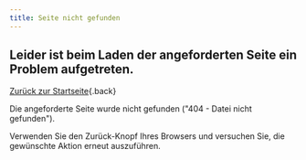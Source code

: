 ```yaml
---
title: Seite nicht gefunden
---
```


## Leider ist beim Laden der angeforderten Seite ein Problem aufgetreten.

[Zurück zur Startseite](../){.back}

Die angeforderte Seite wurde nicht gefunden ("404 - Datei nicht gefunden").

Verwenden Sie den Zurück-Knopf Ihres Browsers und versuchen Sie, die gewünschte Aktion erneut auszuführen.
